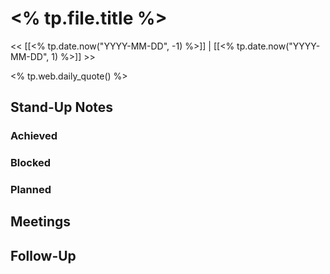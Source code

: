 # <% tp.file.title %>

<< [[<% tp.date.now("YYYY-MM-DD", -1) %>]] | [[<% tp.date.now("YYYY-MM-DD", 1) %>]] >>

<% tp.web.daily_quote() %>

## Stand-Up Notes

### Achieved
### Blocked
### Planned

## Meetings

## Follow-Up